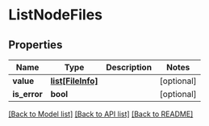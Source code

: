 # ListNodeFiles

## Properties
Name | Type | Description | Notes
------------ | ------------- | ------------- | -------------
**value** | [**list[FileInfo]**](FileInfo.md) |  | [optional] 
**is_error** | **bool** |  | [optional] 

[[Back to Model list]](../README.md#documentation-for-models) [[Back to API list]](../README.md#documentation-for-api-endpoints) [[Back to README]](../README.md)

